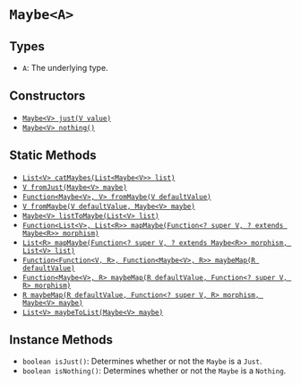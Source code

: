 # `Maybe<A>`

## Types

* `A`: The underlying type.

## Constructors

* [`Maybe<V> just(V value)`][just]
* [`Maybe<V> nothing()`][nothing]

## Static Methods

* [`List<V> catMaybes(List<Maybe<V>> list)`][catMaybes]
* [`V fromJust(Maybe<V> maybe)`][fromJust]
* [`Function<Maybe<V>, V> fromMaybe(V defaultValue)`][fromMaybe]
* [`V fromMaybe(V defaultValue, Maybe<V> maybe)`][fromMaybe]
* [`Maybe<V> listToMaybe(List<V> list)`][listToMaybe]
* [`Function<List<V>, List<R>> mapMaybe(Function<? super V, ? extends Maybe<R>> morphism)`][mapMaybe]
* [`List<R> mapMaybe(Function<? super V, ? extends Maybe<R>> morphism, List<V> list)`][mapMaybe]
* [`Function<Function<V, R>, Function<Maybe<V>, R>> maybeMap(R defaultValue)`][maybeMap]
* [`Function<Maybe<V>, R> maybeMap(R defaultValue, Function<? super V, R> morphism)`][maybeMap]
* [`R maybeMap(R defaultValue, Function<? super V, R> morphism, Maybe<V> maybe)`][maybeMap]
* [`List<V> maybeToList(Maybe<V> maybe)`][maybeToList]

## Instance Methods

* `boolean isJust()`: Determines whether or not the `Maybe` is a `Just`.
* `boolean isNothing()`: Determines whether or not the `Maybe` is a `Nothing`.

[catMaybes]: ./static/catMaybes.md
[fromJust]: ./static/fromJust.md
[fromMaybe]: ./static/fromMaybe.md
[just]: ./constructors/just.md
[listToMaybe]: ./static/listToMaybe.md
[mapMaybe]: ./static/mapMaybe.md
[maybeMap]: ./static/maybeMap.md
[maybeToList]: ./static/maybeToList.md
[nothing]: ./constructors/nothing.md
